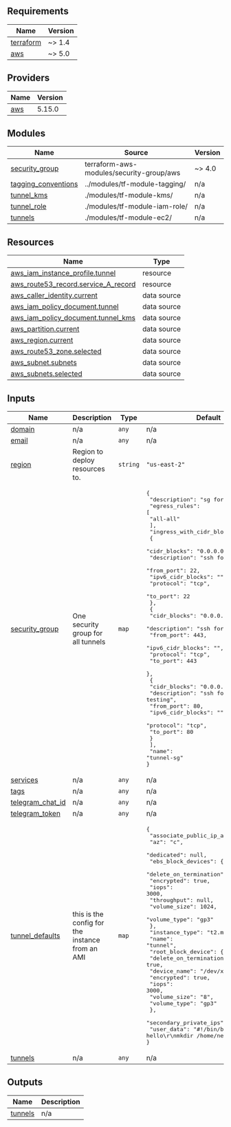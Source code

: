 ## Requirements

| Name | Version |
|------|---------|
| <a name="requirement_terraform"></a> [terraform](#requirement\_terraform) | ~> 1.4 |
| <a name="requirement_aws"></a> [aws](#requirement\_aws) | ~> 5.0 |

## Providers

| Name | Version |
|------|---------|
| <a name="provider_aws"></a> [aws](#provider\_aws) | 5.15.0 |

## Modules

| Name | Source | Version |
|------|--------|---------|
| <a name="module_security_group"></a> [security\_group](#module\_security\_group) | terraform-aws-modules/security-group/aws | ~> 4.0 |
| <a name="module_tagging_conventions"></a> [tagging\_conventions](#module\_tagging\_conventions) | ../modules/tf-module-tagging/ | n/a |
| <a name="module_tunnel_kms"></a> [tunnel\_kms](#module\_tunnel\_kms) | ./modules/tf-module-kms/ | n/a |
| <a name="module_tunnel_role"></a> [tunnel\_role](#module\_tunnel\_role) | ./modules/tf-module-iam-role/ | n/a |
| <a name="module_tunnels"></a> [tunnels](#module\_tunnels) | ./modules/tf-module-ec2/ | n/a |

## Resources

| Name | Type |
|------|------|
| [aws_iam_instance_profile.tunnel](https://registry.terraform.io/providers/hashicorp/aws/latest/docs/resources/iam_instance_profile) | resource |
| [aws_route53_record.service_A_record](https://registry.terraform.io/providers/hashicorp/aws/latest/docs/resources/route53_record) | resource |
| [aws_caller_identity.current](https://registry.terraform.io/providers/hashicorp/aws/latest/docs/data-sources/caller_identity) | data source |
| [aws_iam_policy_document.tunnel](https://registry.terraform.io/providers/hashicorp/aws/latest/docs/data-sources/iam_policy_document) | data source |
| [aws_iam_policy_document.tunnel_kms](https://registry.terraform.io/providers/hashicorp/aws/latest/docs/data-sources/iam_policy_document) | data source |
| [aws_partition.current](https://registry.terraform.io/providers/hashicorp/aws/latest/docs/data-sources/partition) | data source |
| [aws_region.current](https://registry.terraform.io/providers/hashicorp/aws/latest/docs/data-sources/region) | data source |
| [aws_route53_zone.selected](https://registry.terraform.io/providers/hashicorp/aws/latest/docs/data-sources/route53_zone) | data source |
| [aws_subnet.subnets](https://registry.terraform.io/providers/hashicorp/aws/latest/docs/data-sources/subnet) | data source |
| [aws_subnets.selected](https://registry.terraform.io/providers/hashicorp/aws/latest/docs/data-sources/subnets) | data source |

## Inputs

| Name | Description | Type | Default | Required |
|------|-------------|------|---------|:--------:|
| <a name="input_domain"></a> [domain](#input\_domain) | n/a | `any` | n/a | yes |
| <a name="input_email"></a> [email](#input\_email) | n/a | `any` | n/a | yes |
| <a name="input_region"></a> [region](#input\_region) | Region to deploy resources to. | `string` | `"us-east-2"` | no |
| <a name="input_security_group"></a> [security\_group](#input\_security\_group) | One security group for all tunnels | `map` | <pre>{<br>  "description": "sg for tunnels",<br>  "egress_rules": [<br>    "all-all"<br>  ],<br>  "ingress_with_cidr_blocks": [<br>    {<br>      "cidr_blocks": "0.0.0.0/0",<br>      "description": "ssh for testing",<br>      "from_port": 22,<br>      "ipv6_cidr_blocks": "",<br>      "protocol": "tcp",<br>      "to_port": 22<br>    },<br>    {<br>      "cidr_blocks": "0.0.0.0/0",<br>      "description": "ssh for testing",<br>      "from_port": 443,<br>      "ipv6_cidr_blocks": "",<br>      "protocol": "tcp",<br>      "to_port": 443<br>    },<br>    {<br>      "cidr_blocks": "0.0.0.0/0",<br>      "description": "ssh for testing",<br>      "from_port": 80,<br>      "ipv6_cidr_blocks": "",<br>      "protocol": "tcp",<br>      "to_port": 80<br>    }<br>  ],<br>  "name": "tunnel-sg"<br>}</pre> | no |
| <a name="input_services"></a> [services](#input\_services) | n/a | `any` | n/a | yes |
| <a name="input_tags"></a> [tags](#input\_tags) | n/a | `any` | n/a | yes |
| <a name="input_telegram_chat_id"></a> [telegram\_chat\_id](#input\_telegram\_chat\_id) | n/a | `any` | n/a | yes |
| <a name="input_telegram_token"></a> [telegram\_token](#input\_telegram\_token) | n/a | `any` | n/a | yes |
| <a name="input_tunnel_defaults"></a> [tunnel\_defaults](#input\_tunnel\_defaults) | this is the config for the instance from an AMI | `map` | <pre>{<br>  "associate_public_ip_address": true,<br>  "az": "c",<br>  "dedicated": null,<br>  "ebs_block_devices": {<br>    "delete_on_termination": true,<br>    "encrypted": true,<br>    "iops": 3000,<br>    "throughput": null,<br>    "volume_size": 1024,<br>    "volume_type": "gp3"<br>  },<br>  "instance_type": "t2.micro",<br>  "name": "tunnel",<br>  "root_block_device": {<br>    "delete_on_termination": true,<br>    "device_name": "/dev/xvda",<br>    "encrypted": true,<br>    "iops": 3000,<br>    "volume_size": "8",<br>    "volume_type": "gp3"<br>  },<br>  "secondary_private_ips": null,<br>  "user_data": "#!/bin/bash\r\necho hello\r\nmkdir /home/newdir\r\n"<br>}</pre> | no |
| <a name="input_tunnels"></a> [tunnels](#input\_tunnels) | n/a | `any` | n/a | yes |

## Outputs

| Name | Description |
|------|-------------|
| <a name="output_tunnels"></a> [tunnels](#output\_tunnels) | n/a |
